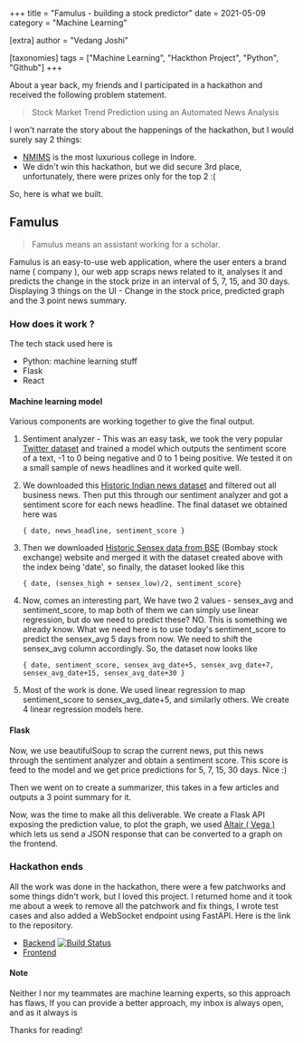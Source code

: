 +++
title = "Famulus - building a stock predictor"
date = 2021-05-09
category = "Machine Learning"

[extra]
author = "Vedang Joshi"

[taxonomies]
tags = ["Machine Learning", "Hackthon Project", "Python", "Github"]
+++

About a year back, my friends and I participated in a hackathon and received the following problem statement.

> Stock Market Trend Prediction using an Automated News Analysis

I won't narrate the story about the happenings of the hackathon, but I would surely say 2 things:

- [NMIMS](https://www.nmimsindore.org/) is the most luxurious college in Indore.
- We didn't win this hackathon, but we did secure 3rd place, unfortunately, there were prizes only for the top 2 :(

So, here is what we built.

## Famulus

> Famulus means an assistant working for a scholar.

Famulus is an easy-to-use web application, where the user enters a brand name ( company ), our web app scraps news related to it, analyses it and predicts the change in the stock prize in an interval of 5, 7, 15, and 30 days. Displaying 3 things on the UI - Change in the stock price, predicted graph and the 3 point news summary.

### How does it work ?

The tech stack used here is

- Python: machine learning stuff
- Flask
- React

#### Machine learning model

Various components are working together to give the final output.

1. Sentiment analyzer - This was an easy task, we took the very popular [Twitter dataset](https://www.kaggle.com/kazanova/sentiment140) and trained a model which outputs the sentiment score of a text, -1 to 0 being negative and 0 to 1 being positive.
We tested it on a small sample of news headlines and it worked quite well.

2. We downloaded this [Historic Indian news dataset](https://github.com/vedangj044/News_stock_prediction/blob/729566bafb245f055d3c20940925f76d49de1f3d/india.csv) and filtered out all business news. Then put this through our sentiment analyzer and got a sentiment score for each news headline. The final dataset we obtained here was

    `{ date, news_headline, sentiment_score }`

3. Then we downloaded [Historic Sensex data from BSE](https://github.com/vedangj044/News_stock_prediction/blob/729566bafb245f055d3c20940925f76d49de1f3d/help.csv) (Bombay stock exchange) website and merged it with the dataset created above with the index being 'date', so finally, the dataset looked like this

    `{ date, (sensex_high + sensex_low)/2, sentiment_score}`

4. Now, comes an interesting part, We have two 2 values - sensex_avg and sentiment_score, to map both of them we can simply use linear regression, but do we need to predict these? NO. This is something we already know. What we need here is to use today's sentiment_score to predict the sensex_avg 5 days from now. We need to shift the sensex_avg column accordingly. So, the dataset now looks like

    `{ date, sentiment_score, sensex_avg_date+5, sensex_avg_date+7, sensex_avg_date+15, sensex_avg_date+30 }`

5. Most of the work is done. We used linear regression to map sentiment_score to sensex_avg_date+5, and similarly others. We create 4 linear regression models here.

#### Flask

Now, we use beautifulSoup to scrap the current news, put this news through the sentiment analyzer and obtain a sentiment score. This score is feed to the model and we get price predictions for 5, 7, 15, 30 days. Nice :)

Then we went on to create a summarizer, this takes in a few articles and outputs a 3 point summary for it.

Now, was the time to make all this deliverable. We create a Flask API exposing the prediction value, to plot the graph, we used [Altair ( Vega )](https://altair-viz.github.io/) which lets us send a JSON response that can be converted to a graph on the frontend.

### Hackathon ends

All the work was done in the hackathon, there were a few patchworks and some things didn't work, but I loved this project.
I returned home and it took me about a week to remove all the patchwork and fix things, I wrote test cases and also added a WebSocket endpoint using FastAPI. Here is the link to the repository.

- [Backend](https://github.com/vedangj044/News_stock_prediction) [![Build Status](https://travis-ci.com/vedangj044/News_stock_prediction.svg?branch=master)](https://travis-ci.com/vedangj044/News_stock_prediction)
- [Frontend](https://github.com/vedangj044/News_stock_font_end)

#### Note

Neither I nor my teammates are machine learning experts, so this approach has flaws, If you can provide a better approach, my inbox is always open, and as it always is

Thanks for reading!
